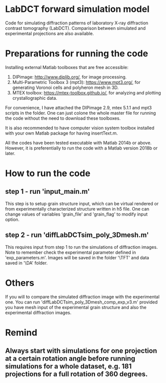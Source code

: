 # LabDCT forward simulation model
Code for simulating diffraction patterns of laboratory X-ray diffraction contrast tomography (LabDCT).
Comparison between simulated and experimental projections are also available.

# Preparations for running the code
Installing external Matlab toolboxes that are free accessible:
1. DIPimage: http://www.diplib.org/, for image processing.
2. Multi-Parametric Toolbox 3 (mpt3): https://www.mpt3.org/, for generating Voronoi cells and polyheron mesh in 3D.
3. MTEX toolbox: https://mtex-toolbox.github.io/, for analyzing and plotting crystallographic data.

For convenience, I have attached the DIPimage 2.9, mtex 5.1.1 and mpt3 scripts in the folder.
One can just colone the whole master file for running the code without the need to download these toolboxes.

It is also recommended to have computer vision system toolbox installed with your own Matlab package for having insertText.m.

All the codes have been tested executable with Matlab 2014b or above.
However, it is preferentially to run the code with a Matlab version 2018b or later.

# How to run the code
## step 1 - run 'input_main.m'
This step is to setup grain structure input, which can be virtual rendered or from experimentally characterized structure written in h5 file. One can change values of variables 'grain_file' and 'grain_flag' to modify input option.

## step 2 - run 'diffLabDCTsim_poly_3Dmesh.m'
This requires input from step 1 to run the simulations of diffraction images.
Note to remember check the experimental parameter defined in 'exp_parameters.m'.
Images will be saved in the folder '\TFT\' and data saved in '\DA\' folder.

# Others
If you will to compare the simulated diffraction image with the experimental one.
You can run 'diffLabDCTsim_poly_3Dmesh_comp_exp_v3.m' provided you have mesh input of the experimental grain structure
and also the experimental diffraction images.

# Remind
## Always start with simulations for one projection at a certain rotation angle before running simulations for a whole dataset, e.g. 181 projections for a full rotation of 360 degrees.




